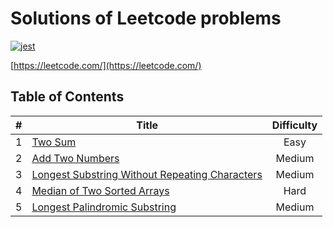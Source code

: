 # Solutions of Leetcode problems

[![jest](https://img.shields.io/badge/jest-25.1.0-green.svg)](https://jestjs.io/)

[https://leetcode.com/](https://leetcode.com/)

## Table of Contents

|  #  | Title                                                                    | Difficulty |
| :-: | ------------------------------------------------------------------------ | :--------: |
|  1  | [Two Sum](_problems/pr_200215_01)                                        |    Easy    |
|  2  | [Add Two Numbers](_problems/pr_200215_02)                                |   Medium   |
|  3  | [Longest Substring Without Repeating Characters](_problems/pr_200215_03) |   Medium   |
|  4  | [Median of Two Sorted Arrays](_problems/pr_200216_01)                    |    Hard    |
|  5  | [Longest Palindromic Substring](_problems/pr_200216_02)                  |   Medium   |
